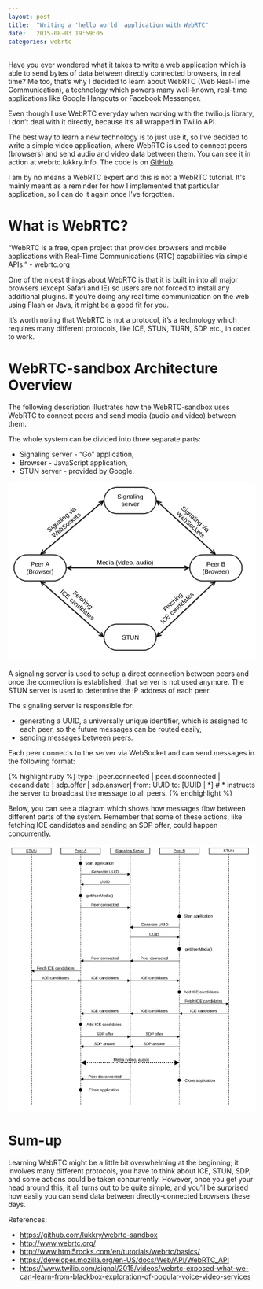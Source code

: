 ```yaml
---
layout: post
title:  "Writing a 'hello world' application with WebRTC"
date:   2015-08-03 19:59:05
categories: webrtc
---
```

Have you ever wondered what it takes to write a web application which is able to send bytes of data between directly connected browsers, in real time? Me too, that’s why I decided to learn about WebRTC (Web Real-Time Communication), a technology which powers many well-known, real-time applications like Google Hangouts or Facebook Messenger.

Even though I use WebRTC everyday when working with the twilio.js library, I don’t deal with it directly, because it’s all wrapped in Twilio API.

The best way to learn a new technology is to just use it, so I’ve decided to write a simple video application, where WebRTC is used to connect peers (browsers) and send audio and video data between them. You can see it in action at webrtc.lukkry.info. The code is on [GitHub][webrtc-sandbox].

I am by no means a WebRTC expert and this is not a WebRTC tutorial. It's mainly meant as a reminder for how I implemented that particular application, so I can do it again once I've forgotten.

# What is WebRTC?
“WebRTC is a free, open project that provides browsers and mobile applications with Real-Time Communications (RTC) capabilities via simple APIs.” - webrtc.org

One of the nicest things about WebRTC is that it is built in into all major browsers (except Safari and IE) so users are not forced to install any additional plugins. If you’re doing any real time communication on the web using Flash or Java, it might be a good fit for you.

It’s worth noting that WebRTC is not a protocol, it’s a technology which requires many different protocols, like ICE, STUN, TURN, SDP etc., in order to work.

# WebRTC-sandbox Architecture Overview

The following description illustrates how the WebRTC-sandbox uses WebRTC to connect peers and send media (audio and video) between them.

The whole system can be divided into three separate parts:

* Signaling server - “Go” application,
* Browser - JavaScript application,
* STUN server - provided by Google.

<img class="center-image webrtc-high-lvl-overview" src="/assets/webrtc_high_level_v1.svg" />

A signaling server is used to setup a direct connection between peers and once the connection is established, that server is not used anymore. The STUN server is used to determine the IP address of each peer.

The signaling server is responsible for:

* generating a UUID, a universally unique identifier, which is assigned to each peer, so the future messages can be routed easily,
* sending messages between peers.

Each peer connects to the server via WebSocket and can send messages in the following format:

{% highlight ruby %}
type: [peer.connected | peer.disconnected | icecandidate | sdp.offer | sdp.answer]
from: UUID
to:   [UUID | *] # * instructs the server to broadcast the message to all peers.
{% endhighlight %}

Below, you can see a diagram which shows how messages flow between different parts of the system. Remember that some of these actions, like fetching ICE candidates and sending an SDP offer, could happen concurrently.

<img class="center-image webrtc-low-lvl-overview" src="/assets/webrtc_low_level_v1.svg" />

# Sum-up
Learning WebRTC might be a little bit overwhelming at the beginning; it involves many different protocols, you have to think about ICE, STUN, SDP, and some actions could be taken concurrently. However, once you get your head around this, it all turns out to be quite simple, and you’ll be surprised how easily you can send data between directly-connected browsers these days.


References:

* https://github.com/lukkry/webrtc-sandbox
* http://www.webrtc.org/
* http://www.html5rocks.com/en/tutorials/webrtc/basics/
* https://developer.mozilla.org/en-US/docs/Web/API/WebRTC_API
* https://www.twilio.com/signal/2015/videos/webrtc-exposed-what-we-can-learn-from-blackbox-exploration-of-popular-voice-video-services

[webrtc-sandbox]: https://github.com/lukkry/webrtc-sandbox
